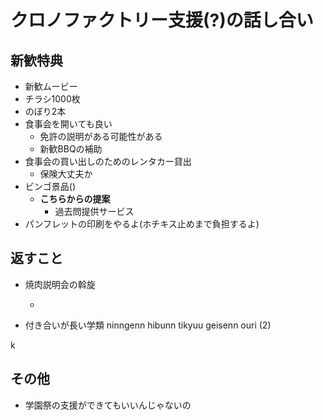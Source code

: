# クロノファクトリー支援(?)の話し合い
## 新歓特典
* 新歓ムービー
* チラシ1000枚
* のぼり2本
* 食事会を開いても良い
    * 免許の説明がある可能性がある
    * 新歓BBQの補助
* 食事会の買い出しのためのレンタカー貸出
    * 保険大丈夫か
* ビンゴ景品()
    * **こちらからの提案**
        * 過去問提供サービス
* パンフレットの印刷をやるよ(ホチキス止めまで負担するよ) 

## 返すこと
* 焼肉説明会の斡旋

    * 
* 付き合いが長い学類
ninngenn
hibunn
tikyuu
geisenn
ouri (2)

k
## その他
* 学園祭の支援ができてもいいんじゃないの